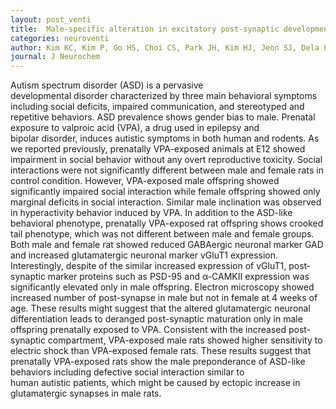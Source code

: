```yaml
---
layout: post_venti
title:  Male-specific alteration in excitatory post-synaptic development and social interaction in pre-natal valproic acid exposure model of autism spectrum disorder
categories: neuroventi
author: Kim KC, Kim P, Go HS, Choi CS, Park JH, Kim HJ, Jeon SJ, Dela Pena IC, Han SH, Cheong JH, Ryu JH, Shin CY
journal: J Neurochem
---
```


Autism spectrum disorder (ASD) is a pervasive developmental disorder characterized by three main behavioral symptoms including social deficits, impaired communication, and stereotyped and repetitive behaviors. ASD prevalence shows gender bias to male. Prenatal exposure to valproic acid (VPA), a drug used in epilepsy and bipolar disorder, induces autistic symptoms in both human and rodents. As we reported previously, prenatally VPA-exposed animals at E12 showed impairment in social behavior without any overt reproductive toxicity. Social interactions were not significantly different between male and female rats in control condition. However, VPA-exposed male offspring showed significantly impaired social interaction while female offspring showed only marginal deficits in social interaction. Similar male inclination was observed in hyperactivity behavior induced by VPA. In addition to the ASD-like behavioral phenotype, prenatally VPA-exposed rat offspring shows crooked tail phenotype, which was not different between male and female groups. Both male and female rat showed reduced GABAergic neuronal marker GAD and increased glutamatergic neuronal marker vGluT1 expression. Interestingly, despite of the similar increased expression of vGluT1, post-synaptic marker proteins such as PSD-95 and α-CAMKII expression was significantly elevated only in male offspring. Electron microscopy showed increased number of post-synapse in male but not in female at 4 weeks of age. These results might suggest that the altered glutamatergic neuronal differentiation leads to deranged post-synaptic maturation only in male offspring prenatally exposed to VPA. Consistent with the increased post-synaptic compartment, VPA-exposed male rats showed higher sensitivity to electric shock than VPA-exposed female rats. These results suggest that prenatally VPA-exposed rats show the male preponderance of ASD-like behaviors including defective social interaction similar to human autistic patients, which might be caused by ectopic increase in glutamatergic synapses in male rats.
